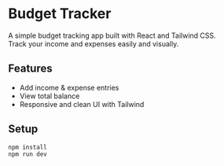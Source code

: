 # Budget Tracker

A simple budget tracking app built with React and Tailwind CSS.  
Track your income and expenses easily and visually.

## Features
- Add income & expense entries
- View total balance
- Responsive and clean UI with Tailwind

## Setup
```bash
npm install
npm run dev
